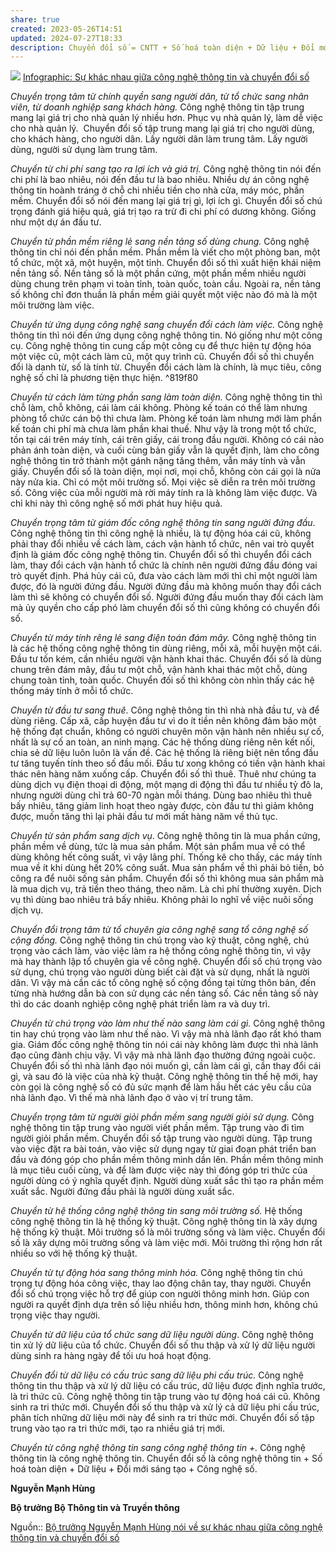 ```yaml
---
share: true
created: 2023-05-26T14:51
updated: 2024-07-27T18:33
description: Chuyển đổi số = CNTT + Số hoá toàn diện + Dữ liệu + Đổi mới sáng tạo + Công nghệ số
---
```

![](https://binhphuoc.gov.vn/uploads/binhphuoc/news/2023_03/it-dti-1300-3000-px-1300-3200-px-1.png)
[Infographic: Sự khác nhau giữa công nghệ thông tin và chuyển đổi số](https://binhphuoc.gov.vn/vi/news/chuyen-doi-so/infographic-su-khac-nhau-giua-cong-nghe-thong-tin-va-chuyen-doi-so-30765.html)

_Chuyển trọng tâm từ chính quyền sang người dân, từ tổ chức sang nhân viên, từ doanh nghiệp sang khách hàng._ Công nghệ thông tin tập trung mang lại giá trị cho nhà quản lý nhiều hơn. Phục vụ nhà quản lý, làm dễ việc cho nhà quản lý.  Chuyển đổi số tập trung mang lại giá trị cho người dùng, cho khách hàng, cho người dân. Lấy người dân làm trung tâm. Lấy người dùng, người sử dụng làm trung tâm.

_Chuyển từ chi phí sang tạo ra lợi ích và giá trị._ Công nghệ thông tin nói đến chi phí là bao nhiêu, nói đến đầu tư là bao nhiêu. Nhiều dự án công nghệ thông tin hoành tráng ở chỗ chi nhiều tiền cho nhà cửa, máy móc, phần mềm. Chuyển đổi số nói đến mang lại giá trị gì, lợi ích gì. Chuyển đổi số chú trọng đánh giá hiệu quả, giá trị tạo ra trừ đi chi phí có dương không. Giống như một dự án đầu tư.

_Chuyển từ phần mềm riêng lẻ sang nền tảng số dùng chung._ Công nghệ thông tin chỉ nói đến phần mềm. Phần mềm là viết cho một phòng ban, một tổ chức, một xã, một huyện, một tỉnh. Chuyển đổi số thì xuất hiện khái niệm nền tảng số. Nền tảng số là một phần cứng, một phần mềm nhiều người dùng chung trên phạm vi toàn tỉnh, toàn quốc, toàn cầu. Ngoài ra, nền tảng số không chỉ đơn thuần là phần mềm giải quyết một việc nào đó mà là một môi trường làm việc.

_Chuyển từ ứng dụng công nghệ sang chuyển đổi cách làm việc._ Công nghệ thông tin thì nói đến ứng dụng công nghệ thông tin. Nó giống như một công cụ. Công nghệ thông tin cung cấp một công cụ để thực hiện tự động hóa một việc cũ, một cách làm cũ, một quy trình cũ. Chuyển đổi số thì chuyển đổi là danh từ, số là tính từ. Chuyển đổi cách làm là chính, là mục tiêu, công nghệ số chỉ là phương tiện thực hiện. ^819f80

_Chuyển từ cách làm từng phần sang làm toàn diện._ Công nghệ thông tin thì chỗ làm, chỗ không, cái làm cái không. Phòng kế toán có thể làm nhưng phòng tổ chức cán bộ thì chưa làm. Phòng kế toán làm nhưng mới làm phần kế toán chi phí mà chưa làm phần khai thuế. Như vậy là trong một tổ chức, tồn tại cái trên máy tính, cái trên giấy, cái trong đầu người. Không có cái nào phản ánh toàn diện, và cuối cùng bản giấy vẫn là quyết định, làm cho công nghệ thông tin trở thành một gánh nặng tăng thêm, vẫn máy tính và vẫn giấy. Chuyển đổi số là toàn diện, mọi nơi, mọi chỗ, không còn cái gọi là nửa này nửa kia. Chỉ có một môi trường số. Mọi việc sẽ diễn ra trên môi trường số. Công việc của mỗi người mà rời máy tính ra là không làm việc được. Và chỉ khi này thì công nghệ số mới phát huy hiệu quả.

_Chuyển trọng tâm từ giám đốc công nghệ thông tin sang người đứng đầu_. Công nghệ thông tin thì công nghệ là nhiều, là tự động hóa cái cũ, không phải thay đổi nhiều về cách làm, cách vận hành tổ chức, nên vai trò quyết định là giám đốc công nghệ thông tin. Chuyển đổi số thì chuyển đổi cách làm, thay đổi cách vận hành tổ chức là chính nên người đứng đầu đóng vai trò quyết định. Phá hủy cái cũ, đưa vào cách làm mới thì chỉ một người làm được, đó là người đứng đầu. Người đứng đầu mà không muốn thay đổi cách làm thì sẽ không có chuyển đổi số. Người đứng đầu muốn thay đổi cách làm mà ủy quyền cho cấp phó làm chuyển đổi số thì cũng không có chuyển đổi số.

_Chuyển từ máy tính rêng lẻ sang điện toán đám mây._ Công nghệ thông tin là các hệ thống công nghệ thông tin dùng riêng, mỗi xã, mỗi huyện một cái. Đầu tư tốn kém, cần nhiều người vận hành khai thác. Chuyển đổi số là dùng chung trên đám mây, đầu tư một chỗ, vận hành khai thác một chỗ, dùng chung toàn tỉnh, toàn quốc. Chuyển đối số thì không còn nhìn thấy các hệ thống máy tính ở mỗi tổ chức.

_Chuyển từ đầu tư sang thuê_. Công nghệ thông tin thì nhà nhà đầu tư, và để dùng riêng. Cấp xã, cấp huyện đầu tư vì do ít tiền nên không đảm bảo một hệ thống đạt chuẩn, không có người chuyên môn vận hành nên nhiều sự cố, nhất là sự cố an toàn, an ninh mạng. Các hệ thống dùng riêng nên kết nối, chia sẻ dữ liệu luôn luôn là vấn đề. Các hệ thống là riêng biệt nên tổng đầu tư tăng tuyến tính theo số đầu mối. Đầu tư xong không có tiền vận hành khai thác nên hàng năm xuống cấp. Chuyển đổi số thì thuê. Thuê như chúng ta dùng dịch vụ điện thoại di động, một mạng di động thì đầu tư nhiều tỷ đô la, nhưng người dùng chỉ trả 60-70 ngàn mỗi tháng. Dùng bao nhiêu thì thuê bấy nhiêu, tăng giảm linh hoạt theo ngày được, còn đầu tư thì giảm không được, muốn tăng thì lại phải đầu tư mới mất hàng năm về thủ tục.

_Chuyển từ sản phẩm sang dịch vụ_. Công nghệ thông tin là mua phần cứng, phần mềm về dùng, tức là mua sản phẩm. Một sản phẩm mua về có thể dùng không hết công suất, vì vậy lãng phí. Thống kê cho thấy, các máy tính mua về ít khi dùng hết 20% công suất. Mua sản phẩm về thì phải bỏ tiền, bỏ công ra để nuôi sống sản phẩm. Chuyển đổi số thì không mua sản phẩm mà là mua dịch vụ, trả tiền theo tháng, theo năm. Là chi phí thường xuyên. Dịch vụ thì dùng bao nhiêu trả bấy nhiêu. Không phải lo nghĩ về việc nuôi sống dịch vụ.

_Chuyển đổi trọng tâm từ tổ chuyên gia công nghệ sang tổ công nghệ số cộng đồng._ Công nghệ thông tin chú trọng vào kỹ thuật, công nghệ, chú trọng vào cách làm, vào việc làm ra hệ thống công nghệ thông tin, vì vậy mà hay thành lập tổ chuyên gia về công nghệ. Chuyển đổi số chú trọng vào sử dụng, chú trọng vào người dùng biết cài đặt và sử dụng, nhất là người dân. Vì vậy mà cần các tổ công nghệ số cộng đồng tại từng thôn bản, đến từng nhà hướng dẫn bà con sử dụng các nền tảng số. Các nền tảng số này thì do các doanh nghiệp công nghệ phát triển làm ra và duy trì.

_Chuyển từ chú trọng vào làm như thế nào sang làm cái gì._ Công nghệ thông tin hay chú trọng vào làm như thế nào. Vì vậy mà nhà lãnh đạo rất khó tham gia. Giám đốc công nghệ thông tin nói cái này không làm được thì nhà lãnh đạo cũng đành chịu vậy. Vì vậy mà nhà lãnh đạo thường đứng ngoài cuộc. Chuyển đổi số thì nhà lãnh đạo nói muốn gì, cần làm cái gì, cần thay đổi cái gì, và sau đó là việc của nhà kỹ thuật. Công nghệ thông tin thế hệ mới, hay còn gọi là công nghệ số có đủ sức mạnh để làm hầu hết các yêu cầu của nhà lãnh đạo. Vì thế mà nhà lãnh đạo ở vào vị trí trung tâm.

_Chuyển trọng tâm từ người giỏi phần mềm sang người giỏi sử dụng._ Công nghệ thông tin tập trung vào người viết phần mềm. Tập trung vào đi tìm người giỏi phần mềm. Chuyển đổi số tập trung vào người dùng. Tập trung vào việc đặt ra bài toán, vào việc sử dụng ngay từ giai đoạn phát triển ban đầu và đóng góp cho phần mềm thông minh dần lên. Phần mềm thông minh là mục tiêu cuối cùng, và để làm được việc này thì đóng góp tri thức của người dùng có ý nghĩa quyết định. Người dùng xuất sắc thì tạo ra phần mềm xuất sắc. Người đứng đầu phải là người dùng xuất sắc.

_Chuyển từ hệ thống công nghệ thông tin sang môi trường số._ Hệ thống công nghệ thông tin là hệ thống kỹ thuật. Công nghệ thông tin là xây dựng hệ thống kỹ thuật. Môi trường số là môi trường sống và làm việc. Chuyển đổi số là xây dựng môi trường sống và làm việc mới. Môi trường thì rộng hơn rất nhiều so với hệ thống kỹ thuật.

_Chuyển từ tự động hóa sang thông minh hóa._ Công nghệ thông tin chú trọng tự động hóa công việc, thay lao động chân tay, thay người. Chuyển đổi số chú trọng việc hỗ trợ để giúp con người thông minh hơn. Giúp con người ra quyết định dựa trên số liệu nhiều hơn, thông minh hơn, không chú trọng việc thay người.

_Chuyển từ dữ liệu của tổ chức sang dữ liệu người dùng_. Công nghệ thông tin xử lý dữ liệu của tổ chức. Chuyển đổi số thu thập và xử lý dữ liệu người dùng sinh ra hàng ngày để tối ưu hoá hoạt động.

_Chuyển đổi từ dữ liệu có cấu trúc sang dữ liệu phi cấu trúc._ Công nghệ thông tin thu thập và xử lý dữ liệu có cấu trúc, dữ liệu được định nghĩa trước, là tri thức cũ. Công nghệ thông tin tập trung vào tự động hoá cái cũ. Không sinh ra tri thức mới. Chuyển đổi số thu thập và xử lý cả dữ liệu phi cấu trúc, phân tích những dữ liệu mới này để sinh ra tri thức mới. Chuyển đổi số tập trung vào tạo ra tri thức mới, tạo ra nhiều giá trị mới.

_Chuyển từ công nghệ thông tin sang công nghệ thông tin +._ Công nghệ thông tin là công nghệ thông tin. Chuyển đổi số là công nghệ thông tin + Số hoá toàn diện + Dữ liệu + Đổi mới sáng tạo + Công nghệ số.

**Nguyễn Mạnh Hùng**

**Bộ trưởng Bộ Thông tin và Truyền thông**

Nguồn:: [Bộ trưởng Nguyễn Mạnh Hùng nói về sự khác nhau giữa công nghệ thông tin và chuyển đổi số](https://mic.gov.vn/mic_2020/Pages/TinTuc/154276/Bo-truong-Nguyen-Manh-Hung-noi-ve-su-khac-nhau-giua-cong-nghe-thong-tin-va-chuyen-doi-so.html)
